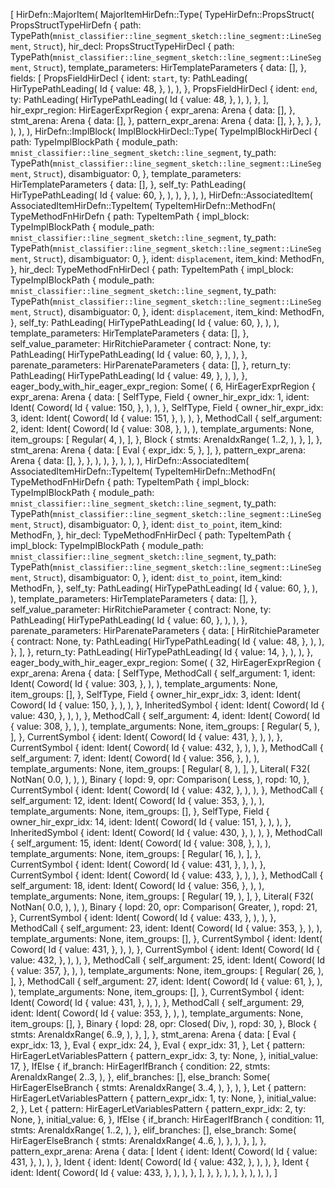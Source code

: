[
    HirDefn::MajorItem(
        MajorItemHirDefn::Type(
            TypeHirDefn::PropsStruct(
                PropsStructTypeHirDefn {
                    path: TypePath(`mnist_classifier::line_segment_sketch::line_segment::LineSegment`, `Struct`),
                    hir_decl: PropsStructTypeHirDecl {
                        path: TypePath(`mnist_classifier::line_segment_sketch::line_segment::LineSegment`, `Struct`),
                        template_parameters: HirTemplateParameters {
                            data: [],
                        },
                        fields: [
                            PropsFieldHirDecl {
                                ident: `start`,
                                ty: PathLeading(
                                    HirTypePathLeading(
                                        Id {
                                            value: 48,
                                        },
                                    ),
                                ),
                            },
                            PropsFieldHirDecl {
                                ident: `end`,
                                ty: PathLeading(
                                    HirTypePathLeading(
                                        Id {
                                            value: 48,
                                        },
                                    ),
                                ),
                            },
                        ],
                        hir_expr_region: HirEagerExprRegion {
                            expr_arena: Arena {
                                data: [],
                            },
                            stmt_arena: Arena {
                                data: [],
                            },
                            pattern_expr_arena: Arena {
                                data: [],
                            },
                        },
                    },
                },
            ),
        ),
    ),
    HirDefn::ImplBlock(
        ImplBlockHirDecl::Type(
            TypeImplBlockHirDecl {
                path: TypeImplBlockPath {
                    module_path: `mnist_classifier::line_segment_sketch::line_segment`,
                    ty_path: TypePath(`mnist_classifier::line_segment_sketch::line_segment::LineSegment`, `Struct`),
                    disambiguator: 0,
                },
                template_parameters: HirTemplateParameters {
                    data: [],
                },
                self_ty: PathLeading(
                    HirTypePathLeading(
                        Id {
                            value: 60,
                        },
                    ),
                ),
            },
        ),
    ),
    HirDefn::AssociatedItem(
        AssociatedItemHirDefn::TypeItem(
            TypeItemHirDefn::MethodFn(
                TypeMethodFnHirDefn {
                    path: TypeItemPath {
                        impl_block: TypeImplBlockPath {
                            module_path: `mnist_classifier::line_segment_sketch::line_segment`,
                            ty_path: TypePath(`mnist_classifier::line_segment_sketch::line_segment::LineSegment`, `Struct`),
                            disambiguator: 0,
                        },
                        ident: `displacement`,
                        item_kind: MethodFn,
                    },
                    hir_decl: TypeMethodFnHirDecl {
                        path: TypeItemPath {
                            impl_block: TypeImplBlockPath {
                                module_path: `mnist_classifier::line_segment_sketch::line_segment`,
                                ty_path: TypePath(`mnist_classifier::line_segment_sketch::line_segment::LineSegment`, `Struct`),
                                disambiguator: 0,
                            },
                            ident: `displacement`,
                            item_kind: MethodFn,
                        },
                        self_ty: PathLeading(
                            HirTypePathLeading(
                                Id {
                                    value: 60,
                                },
                            ),
                        ),
                        template_parameters: HirTemplateParameters {
                            data: [],
                        },
                        self_value_parameter: HirRitchieParameter {
                            contract: None,
                            ty: PathLeading(
                                HirTypePathLeading(
                                    Id {
                                        value: 60,
                                    },
                                ),
                            ),
                        },
                        parenate_parameters: HirParenateParameters {
                            data: [],
                        },
                        return_ty: PathLeading(
                            HirTypePathLeading(
                                Id {
                                    value: 49,
                                },
                            ),
                        ),
                    },
                    eager_body_with_hir_eager_expr_region: Some(
                        (
                            6,
                            HirEagerExprRegion {
                                expr_arena: Arena {
                                    data: [
                                        SelfType,
                                        Field {
                                            owner_hir_expr_idx: 1,
                                            ident: Ident(
                                                Coword(
                                                    Id {
                                                        value: 150,
                                                    },
                                                ),
                                            ),
                                        },
                                        SelfType,
                                        Field {
                                            owner_hir_expr_idx: 3,
                                            ident: Ident(
                                                Coword(
                                                    Id {
                                                        value: 151,
                                                    },
                                                ),
                                            ),
                                        },
                                        MethodCall {
                                            self_argument: 2,
                                            ident: Ident(
                                                Coword(
                                                    Id {
                                                        value: 308,
                                                    },
                                                ),
                                            ),
                                            template_arguments: None,
                                            item_groups: [
                                                Regular(
                                                    4,
                                                ),
                                            ],
                                        },
                                        Block {
                                            stmts: ArenaIdxRange(
                                                1..2,
                                            ),
                                        },
                                    ],
                                },
                                stmt_arena: Arena {
                                    data: [
                                        Eval {
                                            expr_idx: 5,
                                        },
                                    ],
                                },
                                pattern_expr_arena: Arena {
                                    data: [],
                                },
                            },
                        ),
                    ),
                },
            ),
        ),
    ),
    HirDefn::AssociatedItem(
        AssociatedItemHirDefn::TypeItem(
            TypeItemHirDefn::MethodFn(
                TypeMethodFnHirDefn {
                    path: TypeItemPath {
                        impl_block: TypeImplBlockPath {
                            module_path: `mnist_classifier::line_segment_sketch::line_segment`,
                            ty_path: TypePath(`mnist_classifier::line_segment_sketch::line_segment::LineSegment`, `Struct`),
                            disambiguator: 0,
                        },
                        ident: `dist_to_point`,
                        item_kind: MethodFn,
                    },
                    hir_decl: TypeMethodFnHirDecl {
                        path: TypeItemPath {
                            impl_block: TypeImplBlockPath {
                                module_path: `mnist_classifier::line_segment_sketch::line_segment`,
                                ty_path: TypePath(`mnist_classifier::line_segment_sketch::line_segment::LineSegment`, `Struct`),
                                disambiguator: 0,
                            },
                            ident: `dist_to_point`,
                            item_kind: MethodFn,
                        },
                        self_ty: PathLeading(
                            HirTypePathLeading(
                                Id {
                                    value: 60,
                                },
                            ),
                        ),
                        template_parameters: HirTemplateParameters {
                            data: [],
                        },
                        self_value_parameter: HirRitchieParameter {
                            contract: None,
                            ty: PathLeading(
                                HirTypePathLeading(
                                    Id {
                                        value: 60,
                                    },
                                ),
                            ),
                        },
                        parenate_parameters: HirParenateParameters {
                            data: [
                                HirRitchieParameter {
                                    contract: None,
                                    ty: PathLeading(
                                        HirTypePathLeading(
                                            Id {
                                                value: 48,
                                            },
                                        ),
                                    ),
                                },
                            ],
                        },
                        return_ty: PathLeading(
                            HirTypePathLeading(
                                Id {
                                    value: 14,
                                },
                            ),
                        ),
                    },
                    eager_body_with_hir_eager_expr_region: Some(
                        (
                            32,
                            HirEagerExprRegion {
                                expr_arena: Arena {
                                    data: [
                                        SelfType,
                                        MethodCall {
                                            self_argument: 1,
                                            ident: Ident(
                                                Coword(
                                                    Id {
                                                        value: 303,
                                                    },
                                                ),
                                            ),
                                            template_arguments: None,
                                            item_groups: [],
                                        },
                                        SelfType,
                                        Field {
                                            owner_hir_expr_idx: 3,
                                            ident: Ident(
                                                Coword(
                                                    Id {
                                                        value: 150,
                                                    },
                                                ),
                                            ),
                                        },
                                        InheritedSymbol {
                                            ident: Ident(
                                                Coword(
                                                    Id {
                                                        value: 430,
                                                    },
                                                ),
                                            ),
                                        },
                                        MethodCall {
                                            self_argument: 4,
                                            ident: Ident(
                                                Coword(
                                                    Id {
                                                        value: 308,
                                                    },
                                                ),
                                            ),
                                            template_arguments: None,
                                            item_groups: [
                                                Regular(
                                                    5,
                                                ),
                                            ],
                                        },
                                        CurrentSymbol {
                                            ident: Ident(
                                                Coword(
                                                    Id {
                                                        value: 431,
                                                    },
                                                ),
                                            ),
                                        },
                                        CurrentSymbol {
                                            ident: Ident(
                                                Coword(
                                                    Id {
                                                        value: 432,
                                                    },
                                                ),
                                            ),
                                        },
                                        MethodCall {
                                            self_argument: 7,
                                            ident: Ident(
                                                Coword(
                                                    Id {
                                                        value: 356,
                                                    },
                                                ),
                                            ),
                                            template_arguments: None,
                                            item_groups: [
                                                Regular(
                                                    8,
                                                ),
                                            ],
                                        },
                                        Literal(
                                            F32(
                                                NotNan(
                                                    0.0,
                                                ),
                                            ),
                                        ),
                                        Binary {
                                            lopd: 9,
                                            opr: Comparison(
                                                Less,
                                            ),
                                            ropd: 10,
                                        },
                                        CurrentSymbol {
                                            ident: Ident(
                                                Coword(
                                                    Id {
                                                        value: 432,
                                                    },
                                                ),
                                            ),
                                        },
                                        MethodCall {
                                            self_argument: 12,
                                            ident: Ident(
                                                Coword(
                                                    Id {
                                                        value: 353,
                                                    },
                                                ),
                                            ),
                                            template_arguments: None,
                                            item_groups: [],
                                        },
                                        SelfType,
                                        Field {
                                            owner_hir_expr_idx: 14,
                                            ident: Ident(
                                                Coword(
                                                    Id {
                                                        value: 151,
                                                    },
                                                ),
                                            ),
                                        },
                                        InheritedSymbol {
                                            ident: Ident(
                                                Coword(
                                                    Id {
                                                        value: 430,
                                                    },
                                                ),
                                            ),
                                        },
                                        MethodCall {
                                            self_argument: 15,
                                            ident: Ident(
                                                Coword(
                                                    Id {
                                                        value: 308,
                                                    },
                                                ),
                                            ),
                                            template_arguments: None,
                                            item_groups: [
                                                Regular(
                                                    16,
                                                ),
                                            ],
                                        },
                                        CurrentSymbol {
                                            ident: Ident(
                                                Coword(
                                                    Id {
                                                        value: 431,
                                                    },
                                                ),
                                            ),
                                        },
                                        CurrentSymbol {
                                            ident: Ident(
                                                Coword(
                                                    Id {
                                                        value: 433,
                                                    },
                                                ),
                                            ),
                                        },
                                        MethodCall {
                                            self_argument: 18,
                                            ident: Ident(
                                                Coword(
                                                    Id {
                                                        value: 356,
                                                    },
                                                ),
                                            ),
                                            template_arguments: None,
                                            item_groups: [
                                                Regular(
                                                    19,
                                                ),
                                            ],
                                        },
                                        Literal(
                                            F32(
                                                NotNan(
                                                    0.0,
                                                ),
                                            ),
                                        ),
                                        Binary {
                                            lopd: 20,
                                            opr: Comparison(
                                                Greater,
                                            ),
                                            ropd: 21,
                                        },
                                        CurrentSymbol {
                                            ident: Ident(
                                                Coword(
                                                    Id {
                                                        value: 433,
                                                    },
                                                ),
                                            ),
                                        },
                                        MethodCall {
                                            self_argument: 23,
                                            ident: Ident(
                                                Coword(
                                                    Id {
                                                        value: 353,
                                                    },
                                                ),
                                            ),
                                            template_arguments: None,
                                            item_groups: [],
                                        },
                                        CurrentSymbol {
                                            ident: Ident(
                                                Coword(
                                                    Id {
                                                        value: 431,
                                                    },
                                                ),
                                            ),
                                        },
                                        CurrentSymbol {
                                            ident: Ident(
                                                Coword(
                                                    Id {
                                                        value: 432,
                                                    },
                                                ),
                                            ),
                                        },
                                        MethodCall {
                                            self_argument: 25,
                                            ident: Ident(
                                                Coword(
                                                    Id {
                                                        value: 357,
                                                    },
                                                ),
                                            ),
                                            template_arguments: None,
                                            item_groups: [
                                                Regular(
                                                    26,
                                                ),
                                            ],
                                        },
                                        MethodCall {
                                            self_argument: 27,
                                            ident: Ident(
                                                Coword(
                                                    Id {
                                                        value: 61,
                                                    },
                                                ),
                                            ),
                                            template_arguments: None,
                                            item_groups: [],
                                        },
                                        CurrentSymbol {
                                            ident: Ident(
                                                Coword(
                                                    Id {
                                                        value: 431,
                                                    },
                                                ),
                                            ),
                                        },
                                        MethodCall {
                                            self_argument: 29,
                                            ident: Ident(
                                                Coword(
                                                    Id {
                                                        value: 353,
                                                    },
                                                ),
                                            ),
                                            template_arguments: None,
                                            item_groups: [],
                                        },
                                        Binary {
                                            lopd: 28,
                                            opr: Closed(
                                                Div,
                                            ),
                                            ropd: 30,
                                        },
                                        Block {
                                            stmts: ArenaIdxRange(
                                                6..9,
                                            ),
                                        },
                                    ],
                                },
                                stmt_arena: Arena {
                                    data: [
                                        Eval {
                                            expr_idx: 13,
                                        },
                                        Eval {
                                            expr_idx: 24,
                                        },
                                        Eval {
                                            expr_idx: 31,
                                        },
                                        Let {
                                            pattern: HirEagerLetVariablesPattern {
                                                pattern_expr_idx: 3,
                                                ty: None,
                                            },
                                            initial_value: 17,
                                        },
                                        IfElse {
                                            if_branch: HirEagerIfBranch {
                                                condition: 22,
                                                stmts: ArenaIdxRange(
                                                    2..3,
                                                ),
                                            },
                                            elif_branches: [],
                                            else_branch: Some(
                                                HirEagerElseBranch {
                                                    stmts: ArenaIdxRange(
                                                        3..4,
                                                    ),
                                                },
                                            ),
                                        },
                                        Let {
                                            pattern: HirEagerLetVariablesPattern {
                                                pattern_expr_idx: 1,
                                                ty: None,
                                            },
                                            initial_value: 2,
                                        },
                                        Let {
                                            pattern: HirEagerLetVariablesPattern {
                                                pattern_expr_idx: 2,
                                                ty: None,
                                            },
                                            initial_value: 6,
                                        },
                                        IfElse {
                                            if_branch: HirEagerIfBranch {
                                                condition: 11,
                                                stmts: ArenaIdxRange(
                                                    1..2,
                                                ),
                                            },
                                            elif_branches: [],
                                            else_branch: Some(
                                                HirEagerElseBranch {
                                                    stmts: ArenaIdxRange(
                                                        4..6,
                                                    ),
                                                },
                                            ),
                                        },
                                    ],
                                },
                                pattern_expr_arena: Arena {
                                    data: [
                                        Ident {
                                            ident: Ident(
                                                Coword(
                                                    Id {
                                                        value: 431,
                                                    },
                                                ),
                                            ),
                                        },
                                        Ident {
                                            ident: Ident(
                                                Coword(
                                                    Id {
                                                        value: 432,
                                                    },
                                                ),
                                            ),
                                        },
                                        Ident {
                                            ident: Ident(
                                                Coword(
                                                    Id {
                                                        value: 433,
                                                    },
                                                ),
                                            ),
                                        },
                                    ],
                                },
                            },
                        ),
                    ),
                },
            ),
        ),
    ),
]